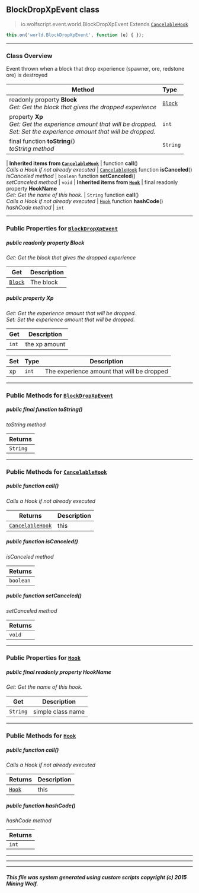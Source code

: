 ## BlockDropXpEvent __class__

>io.wolfscript.event.world.BlockDropXpEvent
>Extends [`CancelableHook`](../CancelableHook.md)
``` javascript
this.on('world.BlockDropXpEvent', function (e) { });
```


---

### Class Overview

Event thrown when a block that drop experience (spawner, ore, redstone ore) is destroyed

Method | Type   
--- | :--- 
 readonly property __Block__ <br> _Get: Get the block that gives the dropped experience_ | [`Block`](../../api/world/blocks/Block.md)
  property __Xp__ <br> _Get: Get the experience amount that will be dropped.<br>Set: Set the experience amount that will be dropped._ | `int`
final function __toString__() <br> _toString method_ | `String`
 |
__Inherited items from [`CancelableHook`](../CancelableHook.md)__ |
 function __call__() <br> _Calls a Hook if not already executed_ | [`CancelableHook`](../CancelableHook.md)
 function __isCanceled__() <br> _isCanceled method_ | `boolean`
 function __setCanceled__() <br> _setCanceled method_ | `void`
 |
__Inherited items from [`Hook`](../Hook.md)__ |
final readonly property __HookName__ <br> _Get: Get the name of this hook._ | `String`
 function __call__() <br> _Calls a Hook if not already executed_ | [`Hook`](../Hook.md)
 function __hashCode__() <br> _hashCode method_ | `int`







---


### Public Properties for [`BlockDropXpEvent`](BlockDropXpEvent.md)

##### <a id='block'></a>public  readonly property __Block__

_Get: Get the block that gives the dropped experience_

Get | Description
--- | --- 
[`Block`](../../api/world/blocks/Block.md) | The block



##### <a id='xp'></a>public   property __Xp__

_Get: Get the experience amount that will be dropped.<br>Set: Set the experience amount that will be dropped._

Get | Description
--- | --- 
`int` | the xp amount

Set | Type | Description  
--- | --- | --- 
xp | `int` | The experience amount that will be dropped


---

### Public Methods for [`BlockDropXpEvent`](BlockDropXpEvent.md)

##### <a id='tostring'></a>public final function __toString__()

_toString method_

Returns | 
--- | 
`String` |


---

### Public Methods for [`CancelableHook`](../CancelableHook.md)

##### <a id='call'></a>public  function __call__()

_Calls a Hook if not already executed_

Returns | Description
--- | --- 
[`CancelableHook`](../CancelableHook.md) | this


##### <a id='iscanceled'></a>public  function __isCanceled__()

_isCanceled method_

Returns | 
--- | 
`boolean` |


##### <a id='setcanceled'></a>public  function __setCanceled__()

_setCanceled method_

Returns | 
--- | 
`void` |


---

### Public Properties for [`Hook`](../Hook.md)

##### <a id='hookname'></a>public final readonly property __HookName__

_Get: Get the name of this hook._

Get | Description
--- | --- 
`String` | simple class name



---

### Public Methods for [`Hook`](../Hook.md)

##### <a id='call'></a>public  function __call__()

_Calls a Hook if not already executed_

Returns | Description
--- | --- 
[`Hook`](../Hook.md) | this


##### <a id='hashcode'></a>public  function __hashCode__()

_hashCode method_

Returns | 
--- | 
`int` |


---


---


---


##### This file was system generated using custom scripts copyright (c) 2015 Mining Wolf.
	


